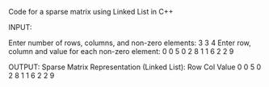 Code for a sparse matrix using Linked List in C++

INPUT:

Enter number of rows, columns, and non-zero elements: 3 3 4
Enter row, column and value for each non-zero element:
0 0 5
0 2 8
1 1 6
2 2 9

OUTPUT:
Sparse Matrix Representation (Linked List):
Row  Col  Value
0    0    5
0    2    8
1    1    6
2    2    9

